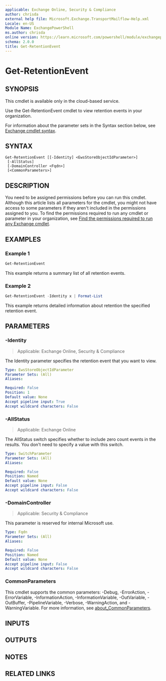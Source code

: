 ```yaml
---
applicable: Exchange Online, Security & Compliance
author: chrisda
external help file: Microsoft.Exchange.TransportMailflow-Help.xml
Locale: en-US
Module Name: ExchangePowerShell
ms.author: chrisda
online version: https://learn.microsoft.com/powershell/module/exchangepowershell/get-retentionevent
schema: 2.0.0
title: Get-RetentionEvent
---
```


# Get-RetentionEvent

## SYNOPSIS
This cmdlet is available only in the cloud-based service.

Use the Get-RetentionEvent cmdlet to view retention events in your organization.

For information about the parameter sets in the Syntax section below, see [Exchange cmdlet syntax](https://learn.microsoft.com/powershell/exchange/exchange-cmdlet-syntax).

## SYNTAX

```
Get-RetentionEvent [[-Identity] <EwsStoreObjectIdParameter>]
 [-AllStatus]
 [-DomainController <Fqdn>]
 [<CommonParameters>]
```

## DESCRIPTION
You need to be assigned permissions before you can run this cmdlet. Although this article lists all parameters for the cmdlet, you might not have access to some parameters if they aren't included in the permissions assigned to you. To find the permissions required to run any cmdlet or parameter in your organization, see [Find the permissions required to run any Exchange cmdlet](https://learn.microsoft.com/powershell/exchange/find-exchange-cmdlet-permissions).

## EXAMPLES

### Example 1
```powershell
Get-RetentionEvent
```

This example returns a summary list of all retention events.

### Example 2
```powershell
Get-RetentionEvent -Identity x | Format-List
```

This example returns detailed information about retention the specified retention event.

## PARAMETERS

### -Identity

> Applicable: Exchange Online, Security & Compliance

The Identity parameter specifies the retention event that you want to view.

```yaml
Type: EwsStoreObjectIdParameter
Parameter Sets: (All)
Aliases:

Required: False
Position: 1
Default value: None
Accept pipeline input: True
Accept wildcard characters: False
```

### -AllStatus

> Applicable: Exchange Online

The AllStatus switch specifies whether to include zero count events in the results. You don't need to specify a value with this switch.

```yaml
Type: SwitchParameter
Parameter Sets: (All)
Aliases:

Required: False
Position: Named
Default value: None
Accept pipeline input: False
Accept wildcard characters: False
```

### -DomainController

> Applicable: Security & Compliance

This parameter is reserved for internal Microsoft use.

```yaml
Type: Fqdn
Parameter Sets: (All)
Aliases:

Required: False
Position: Named
Default value: None
Accept pipeline input: False
Accept wildcard characters: False
```

### CommonParameters
This cmdlet supports the common parameters: -Debug, -ErrorAction, -ErrorVariable, -InformationAction, -InformationVariable, -OutVariable, -OutBuffer, -PipelineVariable, -Verbose, -WarningAction, and -WarningVariable. For more information, see [about_CommonParameters](https://go.microsoft.com/fwlink/p/?LinkID=113216).

## INPUTS

## OUTPUTS

## NOTES

## RELATED LINKS
